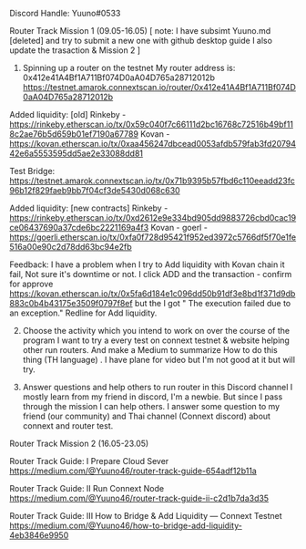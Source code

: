 Discord Handle: Yuuno#0533

Router Track Mission 1 (09.05-16.05)
[ note: I have subsimt Yuuno.md [deleted] and try to submit a new one with github desktop guide
        I also update the trasaction & Mission 2 ]

1. Spinning up a router on the testnet
My router address is: 0x412e41A4Bf1A711Bf074D0aA04D765a28712012b
                      https://testnet.amarok.connextscan.io/router/0x412e41A4Bf1A711Bf074D0aA04D765a28712012b

Added liquidity: [old]
 Rinkeby - https://rinkeby.etherscan.io/tx/0x59c040f7c66111d2bc16768c72516b49bf118c2ae76b5d659b01ef7190a67789
 Kovan   - https://kovan.etherscan.io/tx/0xaa456247dbcead0053afdb579fab3fd2079442e6a5553595dd5ae2e33088dd81

Test Bridge: https://testnet.amarok.connextscan.io/tx/0x71b9395b57fbd6c110eeadd23fc96b12f829faeb9bb7f04cf3de5430d068c630


Added liquidity: [new contracts]
Rinkeby - https://rinkeby.etherscan.io/tx/0xd2612e9e334bd905dd9883726cbd0cac19ce06437690a37cde6bc2221169a4f3
Kovan   - 
goerl   - https://goerli.etherscan.io/tx/0xfa0f728d95421f952ed3972c5766df5f70e1fe516a00e90c2d78dd63bc94e2fb


Feedback: I have a problem when I try to Add liquidity with Kovan chain it fail, Not sure it's downtime or not.
I click ADD and the 
transaction - confirm for approve
https://kovan.etherscan.io/tx/0x5fa6d184e1c096dd50b91df3e8bd1f371d9db883c0b4b43175e3509f0797f8ef
but the I got " The execution failed due to an exception." Redline for Add liquidity.

2. Choose the activity which you intend to work on over the course of the program
     I want to try a every test on connext testnet & website helping other run routers. And make a Medium to summarize How to do this thing (TH language) . I have plane for video but I'm not good at it but will try.

3. Answer questions and help others to run router in this Discord channel
     I mostly learn from my friend in discord, I'm a newbie. But since I pass through the mission I can help others. I answer some question to my friend (our community) and Thai channel (Connext discord) about connext and router test.


Router Track Mission 2 (16.05-23.05)

Router Track Guide: I    Prepare Cloud Sever
https://medium.com/@Yuuno46/router-track-guide-654adf12b11a

Router Track Guide: II   Run Connext Node
https://medium.com/@Yuuno46/router-track-guide-ii-c2d1b7da3d35

Router Track Guide: III  How to Bridge & Add Liquidity — Connext Testnet
https://medium.com/@Yuuno46/how-to-bridge-add-liquidity-4eb3846e9950
